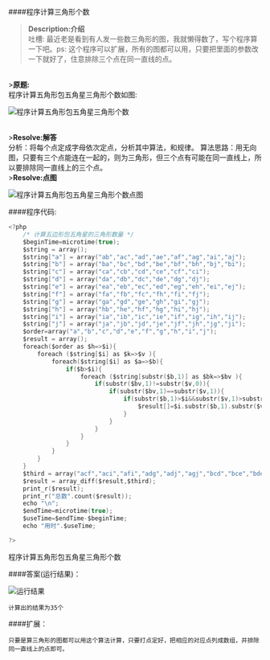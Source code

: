 ####程序计算三角形个数


><b>Description:介绍</b><br>
    吐槽: 最近老是看到有人发一些数三角形的图，我就懒得数了，写个程序算一下吧。ps: 这个程序可以扩展，所有的图都可以用，只要把里面的参数改一下就好了，住意排除三个点在同一直线的点。

<br>
><b>原题:</b><br>
    程序计算五角形包五角星三角形个数如图:

![程序计算五角形包五角星三角形个数](http://images.vimkid.com/1_100/10_1.png "程序计算五角形包五角星三角形个数")

<br>
><b>Resolve:解答</b><br>
    分析：将每个点定成字母依次定点，分析其中算法，和规律。
    算法思路：用无向图，只要有三个点能连在一起的，则为三角形，但三个点有可能在同一直线上，所以要排除同一直线上的三个点。

<br>
><b>Resolve:点图</b><br>

![程序计算五角形包五角星三角形个数点图](http://images.vimkid.com/1_100/10_2.png "程序计算五角形包五角星三角形个数点图")

####程序代码:
```c
<?php
	/* 计算五边形包五角星的三角形数量 */
	$beginTime=microtime(true);
	$string = array();
	$string["a"] = array("ab","ac","ad","ae","af","ag","ai","aj");
	$string["b"] = array("ba","bc","bd","be","bf","bh","bj","bi");
	$string["c"] = array("ca","cb","cd","ce","cf","ci");
	$string["d"] = array("da","db","dc","de","dg","dj");
	$string["e"] = array("ea","eb","ec","ed","eg","eh","ei","ej");
	$string["f"] = array("fa","fb","fc","fh","fi","fj");
	$string["g"] = array("ga","gd","ge","gh","gi","gj");
	$string["h"] = array("hb","he","hf","hg","hi","hj");
	$string["i"] = array("ia","ib","ic","ie","if","ig","ih","ij");
	$string["j"] = array("ja","jb","jd","je","jf","jh","jg","ji");
	$order=array("a","b","c","d","e","f","g","h","i","j");
	$result = array();
	foreach($order as $h=>$i){
		foreach ($string[$i] as $k=>$v ){
			foreach($string[$i] as $a=>$b){
				if($b>$i){
					foreach ($string[substr($b,1)] as $bk=>$bv ){
						if(substr($bv,1)!=substr($v,0)){
							if(substr($bv,1)==substr($v,1)){
								if(substr($b,1)>$i&&substr($v,1)>substr($b,1)){
									$result[]=$i.substr($b,1).substr($v,1);
								}
							}
						}
					}
				}
			}
		}
	}
	$third = array("acf","aci","afi","adg","adj","agj","bcd","bce","bde","bfh","bfj","bhj","cde","cfi","dgj","egh","egi","ehi","fhj","ghi");//排除在同一直线上的三个点
	$result = array_diff($result,$third);
	print_r($result);
	print_r("总数".count($result));
	echo "\n";
	$endTime=microtime(true);
	$useTime=$endTime-$beginTime;
	echo "用时".$useTime;

?>
```

程序计算五角形包五角星三角形个数

####答案(运行结果)：

![运行结果](http://images.vimkid.com/1_100/10_3.jpg "运行结果")

    计算出的结果为35个

####扩展：　

    只要是算三角形的图都可以用这个算法计算，只要打点定好，把相应的对应点列成数组，并排除同一直线上的点即可。
